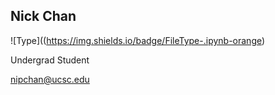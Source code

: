 ## Nick Chan

![Type]((https://img.shields.io/badge/FileType-.ipynb-orange)

Undergrad Student

nipchan@ucsc.edu


